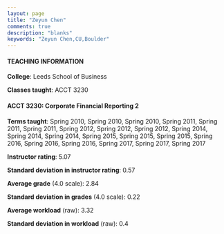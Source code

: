 ```yaml
---
layout: page
title: "Zeyun Chen" 
comments: true
description: "blanks"
keywords: "Zeyun Chen,CU,Boulder"
---
```

<head>
<script src="https://ajax.googleapis.com/ajax/libs/jquery/2.1.3/jquery.min.js"></script>
<script src="https://dl.dropboxusercontent.com/s/pc42nxpaw1ea4o9/highcharts.js?dl=0"></script>
<!-- <script src="../assets/js/highcharts.js"></script> -->
<style type="text/css">@font-face {
	font-family: "Bebas Neue";
	src: url(https://www.filehosting.org/file/details/544349/BebasNeue Regular.otf) format("opentype");
	}
	h1.Bebas { 
		font-family: "Bebas Neue", Verdana, Tahoma;
	}
</style>
</head>
	   
#### TEACHING INFORMATION

**College**: Leeds School of Business

**Classes taught**: ACCT 3230

#### ACCT 3230: Corporate Financial Reporting 2

**Terms taught**: Spring 2010, Spring 2010, Spring 2010, Spring 2011, Spring 2011, Spring 2011, Spring 2012, Spring 2012, Spring 2012, Spring 2014, Spring 2014, Spring 2014, Spring 2015, Spring 2015, Spring 2015, Spring 2016, Spring 2016, Spring 2016, Spring 2017, Spring 2017, Spring 2017

**Instructor rating**: 5.07

**Standard deviation in instructor rating**: 0.57

**Average grade** (4.0 scale): 2.84

**Standard deviation in grades** (4.0 scale): 0.22

**Average workload** (raw): 3.32

**Standard deviation in workload** (raw): 0.4

